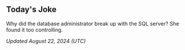 ## Today's Joke
Why did the database administrator break up with the SQL server? She found it too controlling.

*Updated August 22, 2024 (UTC)*

